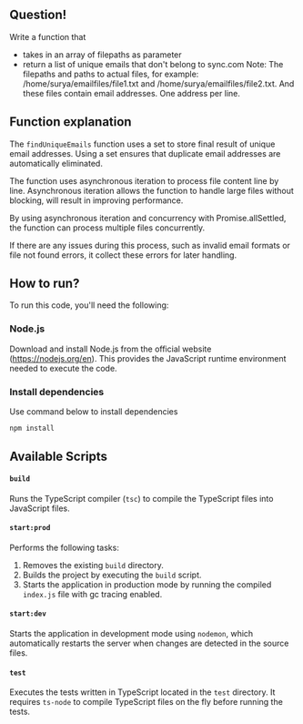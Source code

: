 ## Question!

  Write a function that
  - takes in an array of filepaths as parameter
  - return a list of unique emails that don't belong to sync.com
  Note: 
  The filepaths and paths to actual files, 
  for example:
  /home/surya/emailfiles/file1.txt 
  and 
  /home/surya/emailfiles/file2.txt.
  And these files contain email addresses. 
  One address per line.

## Function explanation

The `findUniqueEmails` function uses a set to store final result of unique email addresses. Using a set ensures that duplicate email addresses are automatically eliminated.

The function uses asynchronous iteration to process file content line by line. Asynchronous iteration allows the function to handle large files without blocking, will result in improving performance.

By using asynchronous iteration and concurrency with Promise.allSettled, the function can process multiple files concurrently.

If there are any issues during this process, such as invalid email formats or file not found errors, it collect these errors for later handling.

## How to run?

To run this code, you'll need the following:

### Node.js

Download and install Node.js from the official website (https://nodejs.org/en). This provides the JavaScript runtime environment needed to execute the code.

### Install dependencies

Use command below to install dependencies

```cmd
npm install
```

## Available Scripts

#### `build`

Runs the TypeScript compiler (`tsc`) to compile the TypeScript files into JavaScript files.

#### `start:prod`

Performs the following tasks:
1. Removes the existing `build` directory.
2. Builds the project by executing the `build` script.
3. Starts the application in production mode by running the compiled `index.js` file with gc tracing enabled.

#### `start:dev`

Starts the application in development mode using `nodemon`, which automatically restarts the server when changes are detected in the source files.

#### `test`

Executes the tests written in TypeScript located in the `test` directory. It requires `ts-node` to compile TypeScript files on the fly before running the tests.